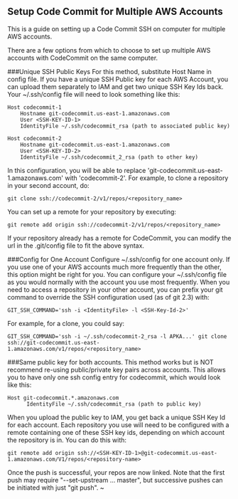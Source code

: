 ## Setup Code Commit for Multiple AWS Accounts
This is a guide on setting up a Code Commit SSH on computer for multiple AWS accounts.

There are a few options from which to choose to set up multiple AWS accounts with CodeCommit on the same computer.

###Unique SSH Public Keys
For this method, substitute Host Name in config file. If you have a unique SSH Public key for each AWS Account, you can upload them separately to IAM and get two unique SSH Key Ids back. Your ~/.ssh/config file will need to look something like this:

```
Host codecommit-1
    Hostname git-codecommit.us-east-1.amazonaws.com
    User <SSH-KEY-ID-1>
    IdentityFile ~/.ssh/codecommit_rsa (path to associated public key)
 
Host codecommit-2
    Hostname git-codecommit.us-east-1.amazonaws.com
    User <SSH-KEY-ID-2>
    IdentityFile ~/.ssh/codecommit_2_rsa (path to other key)
```

In this configuration, you will be able to replace 'git-codecommit.us-east-1.amazonaws.com' with 'codecommit-2'. For example, to clone a repository in your second account, do:
```
git clone ssh://codecommit-2/v1/repos/<repository_name>
```

You can set up a remote for your repository by executing:
```
git remote add origin ssh://codecommit-2/v1/repos/<repository_name>
```

If your repository already has a remote for CodeCommit, you can modify the url in the .git/config file to fit the above syntax.


###Config for One Account
Configure ~/.ssh/config for one account only. If you use one of your AWS accounts much more frequently than the other, this option might be right for you. You can configure your ~/.ssh/config file as you would normally with the account you use most frequently. When you need to access a repository in your other account, you can prefix your git command to override the SSH configuration used (as of git 2.3) with:
```
GIT_SSH_COMMAND='ssh -i <IdentityFile> -l <SSH-Key-Id-2>'
```

For example, for a clone, you could say:
```
GIT_SSH_COMMAND='ssh -i ~/.ssh/codecommit-2_rsa -l APKA...' git clone ssh://git-codecommit.us-east-1.amazonaws.com/v1/repos/<repository_name>
```

###Same public key for both accounts.
This method works but is NOT recommend re-using public/private key pairs across accounts. This allows you to have only one ssh config entry for codecommit, which would look like this:
```
Host git-codecommit.*.amazonaws.com
      IdentityFile ~/.ssh/codecommit_rsa (path to public key)
```

When you upload the public key to IAM, you get back a unique SSH Key Id for each account. Each repository you use will need to be configured with a remote containing one of these SSH key ids, depending on which account the repository is in. You can do this with:
```
git remote add origin ssh://<SSH-KEY-ID-1>@git-codecommit.us-east-1.amazonaws.com/V1/repos/<repository-name>
```

Once the push is successful, your repos are now linked. Note that the first push may require "--set-upstream ... master", but successive pushes can be initiated with just "git push".
~